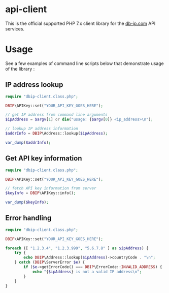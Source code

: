 # api-client

This is the official supported PHP 7.x client library for the [db-ip.com](https://db-ip.com/) API services.

# Usage

See a few examples of command line scripts below that demonstrate usage of the library :

## IP address lookup

```php
require "dbip-client.class.php";

DBIP\APIKey::set("YOUR_API_KEY_GOES_HERE");

// get IP address from command line arguments
$ipAddress = $argv[1] or die("usage: {$argv[0]} <ip_address>\n");

// lookup IP address information
$addrInfo = DBIP\Address::lookup($ipAddress);

var_dump($addrInfo);
```

## Get API key information

```php
require "dbip-client.class.php";

DBIP\APIKey::set("YOUR_API_KEY_GOES_HERE");

// fetch API key information from server
$keyInfo = DBIP\APIKey::info();

var_dump($keyInfo);
```

## Error handling

```php
require "dbip-client.class.php";

DBIP\APIKey::set("YOUR_API_KEY_GOES_HERE");

foreach ([ "1.2.3.4", "1.2.3.999", "5.6.7.8" ] as $ipAddress) {
	try {
		echo DBIP\Address::lookup($ipAddress)->countryCode . "\n";
	} catch (DBIP\ServerError $e) {
		if ($e->getErrorCode() === DBIP\ErrorCode::INVALID_ADDRESS) {
			echo "{$ipAddress} is not a valid IP address\n";
		}
	}
}
```
